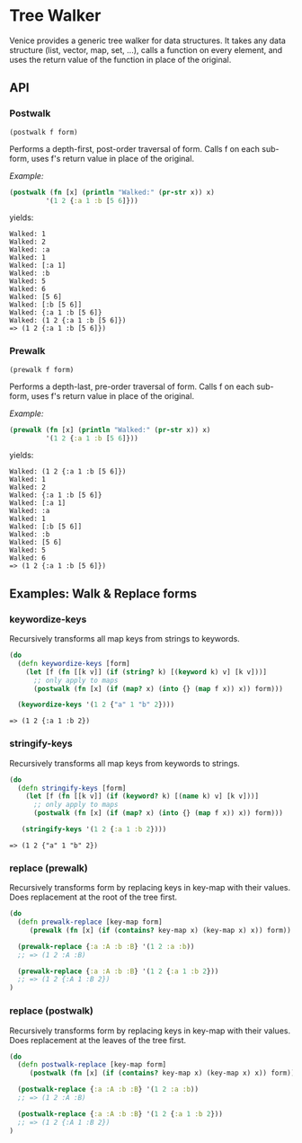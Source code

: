 # Tree Walker

Venice provides a generic tree walker for data structures. It takes 
any data structure (list, vector, map, set, ...), calls a function 
on every element, and uses the return value of the function in place 
of the original. 


## API

### Postwalk

`(postwalk f form)`

Performs a depth-first, post-order traversal of form. Calls f on
each sub-form, uses f's return value in place of the original.

*Example:*

```clojure
(postwalk (fn [x] (println "Walked:" (pr-str x)) x)
         '(1 2 {:a 1 :b [5 6]}))
```

yields:

```
Walked: 1
Walked: 2
Walked: :a
Walked: 1
Walked: [:a 1]
Walked: :b
Walked: 5
Walked: 6
Walked: [5 6]
Walked: [:b [5 6]]
Walked: {:a 1 :b [5 6]}
Walked: (1 2 {:a 1 :b [5 6]})
=> (1 2 {:a 1 :b [5 6]})
```

### Prewalk

`(prewalk f form)`

Performs a depth-last, pre-order traversal of form. Calls f on
each sub-form, uses f's return value in place of the original.

*Example:*

```clojure
(prewalk (fn [x] (println "Walked:" (pr-str x)) x)
         '(1 2 {:a 1 :b [5 6]}))
```

yields:

```
Walked: (1 2 {:a 1 :b [5 6]})
Walked: 1
Walked: 2
Walked: {:a 1 :b [5 6]}
Walked: [:a 1]
Walked: :a
Walked: 1
Walked: [:b [5 6]]
Walked: :b
Walked: [5 6]
Walked: 5
Walked: 6
=> (1 2 {:a 1 :b [5 6]})
```


## Examples: Walk & Replace forms


### keywordize-keys

Recursively transforms all map keys from strings to keywords.

```clojure
(do
  (defn keywordize-keys [form]
    (let [f (fn [[k v]] (if (string? k) [(keyword k) v] [k v]))]
      ;; only apply to maps
      (postwalk (fn [x] (if (map? x) (into {} (map f x)) x)) form)))

  (keywordize-keys '(1 2 {"a" 1 "b" 2})))
```

```
=> (1 2 {:a 1 :b 2})
```

### stringify-keys

Recursively transforms all map keys from keywords to strings.

```clojure
(do
  (defn stringify-keys [form]
    (let [f (fn [[k v]] (if (keyword? k) [(name k) v] [k v]))]
      ;; only apply to maps
      (postwalk (fn [x] (if (map? x) (into {} (map f x)) x)) form)))

   (stringify-keys '(1 2 {:a 1 :b 2})))
```

```
=> (1 2 {"a" 1 "b" 2})
```


### replace (prewalk)

Recursively transforms form by replacing keys in key-map with
their values. Does replacement at the root of the tree first.

```clojure
(do
  (defn prewalk-replace [key-map form]
     (prewalk (fn [x] (if (contains? key-map x) (key-map x) x)) form))

  (prewalk-replace {:a :A :b :B} '(1 2 :a :b))
  ;; => (1 2 :A :B)

  (prewalk-replace {:a :A :b :B} '(1 2 {:a 1 :b 2}))
  ;; => (1 2 {:A 1 :B 2})
)
```


### replace (postwalk)

Recursively transforms form by replacing keys in key-map with
their values. Does replacement at the leaves of the tree first.

```clojure
(do
  (defn postwalk-replace [key-map form]
     (postwalk (fn [x] (if (contains? key-map x) (key-map x) x)) form))

  (postwalk-replace {:a :A :b :B} '(1 2 :a :b))
  ;; => (1 2 :A :B)

  (postwalk-replace {:a :A :b :B} '(1 2 {:a 1 :b 2}))
  ;; => (1 2 {:A 1 :B 2})
)
```
